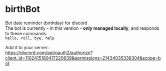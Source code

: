 # birthBot
Bot date reminder (birthday) for discord <br>
The bot is currently - in this version - **only managed locally**, and responds to these commands: <br>
```hello, roll, bye, help```

Add it to your server: <br>
https://discord.com/api/oauth2/authorize?client_id=1102415180417220639&permissions=21434035338304&scope=bot
